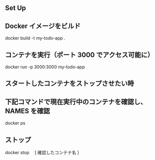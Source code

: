 ## Set Up

## Docker イメージをビルド

docker build -t my-todo-app .

## コンテナを実行（ポート 3000 でアクセス可能に）

docker run -p 3000:3000 my-todo-app

## スタートしたコンテナをストップさせたい時

## 下記コマンドで現在実行中のコンテナを確認し、NAMES を確認

docker ps

## ストップ

docker stop 　[ 確認したコンテナ名 ]
